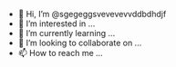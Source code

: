 - 👋 Hi, I’m @sgegeggsvevevevvddbdhdjf
- 👀 I’m interested in ...
- 🌱 I’m currently learning ...
- 💞️ I’m looking to collaborate on ...
- 📫 How to reach me ...

<!---
sgegeggsvevevevvddbdhdjf/sgegeggsvevevevvddbdhdjf is a ✨ special ✨ repository because its `README.md` (this file) appears on your GitHub profile.
You can click the Preview link to take a look at your changes.
--->
